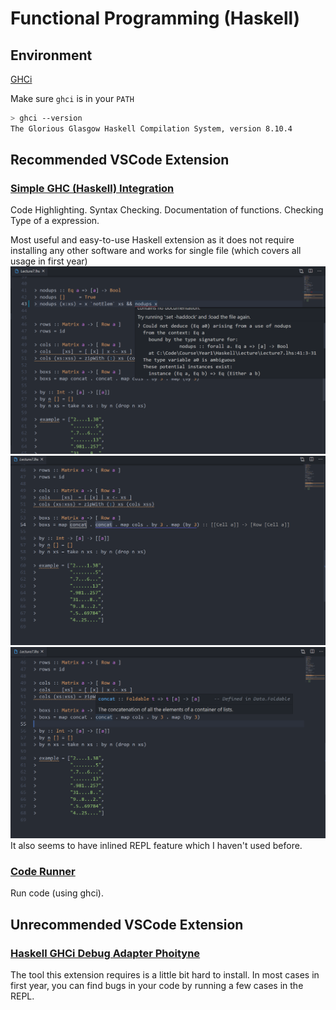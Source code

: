 # Functional Programming (Haskell)
## Environment

[GHCi](https://www.haskell.org/downloads/#platform)

Make sure `ghci` is in your `PATH`
```bash
> ghci --version
The Glorious Glasgow Haskell Compilation System, version 8.10.4
```
## Recommended VSCode Extension
### [Simple GHC (Haskell) Integration](https://marketplace.visualstudio.com/items?itemName=dramforever.vscode-ghc-simple)
Code Highlighting. Syntax Checking. Documentation of functions. Checking Type of a expression.

Most useful and easy-to-use Haskell extension as it does not require installing any other software and works for single file (which covers all usage in first year)
![](pic/error.png)
![](pic/type.png)
![](pic/doc.png)
It also seems to have inlined REPL feature which I haven't used before.

### [Code Runner](https://marketplace.visualstudio.com/items?itemName=formulahendry.code-runner)

Run code (using ghci).

## Unrecommended VSCode Extension
### [Haskell GHCi Debug Adapter Phoityne](https://marketplace.visualstudio.com/items?itemName=phoityne.phoityne-vscode)
The tool this extension requires is a little bit hard to install. In most cases in first year, you can find bugs in your code by running a few cases in the REPL.